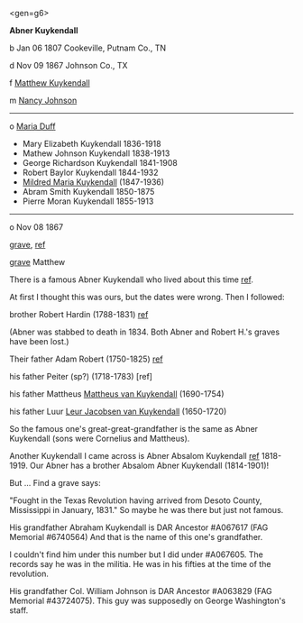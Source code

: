 <gen=g6>

<b>Abner Kuykendall</b>

b Jan 06 1807 Cookeville, Putnam Co., TN

d Nov 09 1867 Johnson Co., TX

f [Matthew Kuykendall](../g7/matthew_kuykendall.md)

m [Nancy Johnson](../g7/nancy_johnson.md)

<hr>

o [Maria Duff](maria_duff.md)

- Mary Elizabeth Kuykendall 1836-1918
- Mathew Johnson Kuykendall 1838-1913
- George Richardson Kuykendall 1841-1908
- Robert Baylor Kuykendall 1844-1932
- [Mildred Maria Kuykendall](../g5/mildred_maria_kuykendall.md) (1847-1936)
- Abram Smith Kuykendall 1850-1875
- Pierre Moran Kuykendall 1855-1913

<hr>

o Nov 08 1867

[grave](https://www.findagrave.com/memorial/22096814/abner-kuykendall),    [ref](http://freepages.rootsweb.com/~fowler/genealogy/combined/fam15054.htm) 

[grave](https://www.findagrave.com/memorial/178356104/mathew-kuykendall) Matthew

There is a famous Abner Kuykendall who lived about this time [ref](https://tshaonline.org/handbook/online/articles/fku04).

At first I thought this was ours, but the dates were wrong.  Then I followed:

brother Robert Hardin (1788-1831) [ref](https://www.geni.com/people/Capt-Robert-Kuykendall/6000000010099287362)

(Abner was stabbed to death in 1834.  Both Abner and Robert H.'s graves have been lost.)

Their father Adam Robert  (1750-1825) [ref](https://www.geni.com/people/Adam-Kuykendall/6000000011061011892)

his father Peiter (sp?) (1718-1783) [ref]

his father Mattheus [Mattheus van Kuykendall](../g9/mattheus_van_kuykendall.md) (1690-1754)

his father Luur [Leur Jacobsen van Kuykendall](../g10/leur_jacobsen_van_kuykendall.md) (1650-1720)

So the famous one's great-great-grandfather is the same as Abner Kuykendall (sons were Cornelius and Mattheus).

Another Kuykendall I came across is Abner Absalom Kuykendall [ref](https://www.wikitree.com/genealogy/Kuykendall-Family-Tree-47) 1818-1919.  Our Abner has a brother Absalom Abner Kuykendall (1814-1901)!

But ... Find a grave says:

"Fought in the Texas Revolution having arrived from Desoto County, Mississippi in January, 1831."  So maybe he was there but just not famous.

His grandfather Abraham Kuykendall is DAR Ancestor #A067617 (FAG Memorial #6740564)  And that is the name of this one's grandfather.

I couldn't find him under this number but I did under #A067605.  The records say he was in the militia.  He was in his fifties at the time of the revolution.

His grandfather Col. William Johnson is DAR Ancestor #A063829 (FAG Memorial #43724075).  This guy was supposedly on George Washington's staff.
